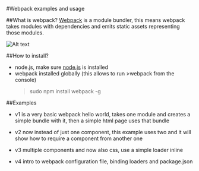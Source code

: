 #Webpack examples and usage

##What is webpack?
[Webpack](https://webpack.github.io/) is a module bundler, this means webpack takes modules with dependencies and emits 
static assets representing those modules.  

![Alt text](https://webpack.github.io/assets/what-is-webpack.png)

##How to install?

- node.js, make sure [node.js](https://nodejs.org/en/) is installed
- webpack installed globally (this allows to run >webpack from the console)
    >sudo npm install webpack -g 

##Examples

- v1 is a very basic webpack hello world, takes one module and creates a simple bundle with it, then a simple html page 
    uses that bundle
    
- v2 now instead of just one component, this example uses two and it will show how to require a component from another
    one
    
- v3 multiple components and now also css, use a simple loader inline

- v4 intro to webpack configuration file, binding loaders and package.json